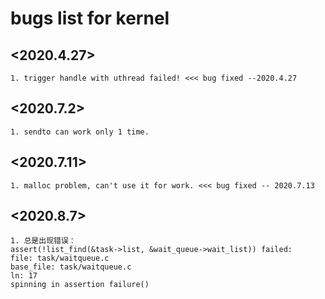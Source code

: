 # bugs list for kernel 

## <2020.4.27>
```
1. trigger handle with uthread failed! <<< bug fixed --2020.4.27

```
## <2020.7.2>
```
1. sendto can work only 1 time.

```
## <2020.7.11>
```
1. malloc problem, can't use it for work. <<< bug fixed -- 2020.7.13

```
## <2020.8.7>
```
1. 总是出现错误：
assert(!list_find(&task->list, &wait_queue->wait_list)) failed:
file: task/waitqueue.c
base_file: task/waitqueue.c
ln: 17
spinning in assertion failure()

```